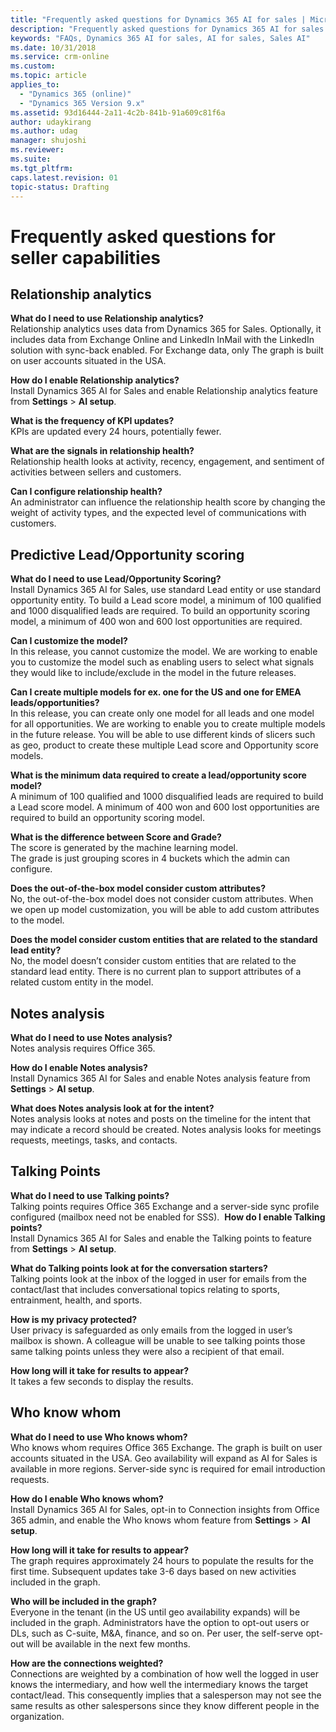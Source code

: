 ```yaml
---
title: "Frequently asked questions for Dynamics 365 AI for sales | MicrosoftDocs"
description: "Frequently asked questions for Dynamics 365 AI for sales seller capabilities"
keywords: "FAQs, Dynamics 365 AI for sales, AI for sales, Sales AI"
ms.date: 10/31/2018
ms.service: crm-online
ms.custom: 
ms.topic: article
applies_to:
  - "Dynamics 365 (online)"
  - "Dynamics 365 Version 9.x"
ms.assetid: 93d16444-2a11-4c2b-841b-91a609c81f6a
author: udaykirang
ms.author: udag
manager: shujoshi
ms.reviewer: 
ms.suite: 
ms.tgt_pltfrm: 
caps.latest.revision: 01
topic-status: Drafting
---
```


# Frequently asked questions for seller capabilities

## Relationship analytics

**What do I need to use Relationship analytics?​**<br>
Relationship analytics uses data from Dynamics 365 for Sales. Optionally, it includes data from Exchange Online and LinkedIn InMail with the LinkedIn solution with sync-back enabled. For Exchange data, only The graph is built on user accounts situated in the USA.​

**How do I enable Relationship analytics?​**<br>
Install Dynamics 365 AI for Sales and enable Relationship analytics feature from  **Settings** > **AI setup**.​

**What is the frequency of KPI updates?​**<br>
KPIs are updated every 24 hours, potentially fewer.​

**What are the signals in relationship health?​**<br>
Relationship health looks at activity, recency, engagement, and sentiment of activities between sellers and customers.​

**Can I configure relationship health?​**<br>
An administrator can influence the relationship health score by changing the weight of activity types, and the expected level of communications with customers.

## Predictive Lead/Opportunity scoring

**What do I need to use Lead/Opportunity Scoring?​**<br>
Install Dynamics 365 AI for Sales, use standard Lead entity or use standard opportunity entity​.
To build a Lead score model​, a minimum of 100 qualified and 1000 disqualified leads are required. 
To build an opportunity scoring model​, a minimum of 400 won and 600 lost opportunities are required. 

**Can I customize the model?​**<br>
In this release, you cannot customize the model. We are working to enable you to customize the model such as enabling users to select what signals they would like to include/exclude in the model​ in the future releases.

**Can I create multiple models for ex. one for the US and one for EMEA leads/opportunities?​**<br>
In this release, you can create only one model for all leads and one model for all opportunities. We are working to enable you to create multiple models in the future release. You will be able to use different kinds of slicers such as geo, product to create these multiple Lead score and Opportunity score models​.

**What is the minimum data required to create a lead/opportunity score model?​**<br>
A minimum of 100 qualified and 1000 disqualified leads are required to build a Lead score model. 
A minimum of 400 won and 600 lost opportunities are required to build an opportunity scoring model.​

**What is the difference between Score and Grade?​**<br>
The score is generated by the machine learning model. <br>
The grade is just grouping scores in 4 buckets which the admin can configure​.

**Does the out-of-the-box model consider custom attributes?​**<br>
No, the out-of-the-box model does not consider custom attributes. When we open up model customization, you will be able to add custom attributes to the model​.

**Does the model consider custom entities that are related to the standard lead entity?​**<br>
No, the model doesn’t consider custom entities that are related to the standard lead entity. There is no current plan to support attributes of a related custom entity in the model​.

## Notes analysis

**What do I need to use Notes analysis?​**<br>
Notes analysis requires Office 365.​

**How do I enable Notes analysis?​**<br>
Install Dynamics 365 AI for Sales and enable Notes analysis feature from **Settings** > **AI setup**.​

**What does Notes analysis look at for the intent?​**<br>
Notes analysis looks at notes and posts on the timeline for the intent that may indicate a record should be created. Notes analysis looks for meetings requests, meetings, tasks, and contacts.

## Talking Points

**What do I need to use Talking points?​**<br>
Talking points requires Office 365 Exchange and a server-side sync profile configured (mailbox need not be enabled for SSS).​
​
**How do I enable Talking points?​**<br>
Install Dynamics 365 AI for Sales and enable the Talking points to feature from **Settings** > **AI setup**.​

**What do Talking points look at for the conversation starters?​**<br>
Talking points look at the inbox of the logged in user for emails from the contact/last that includes conversational topics relating to sports, entrainment, health, and sports.​

**How is my privacy protected?​**<br>
User privacy is safeguarded as only emails from the logged in user’s mailbox is shown. A colleague will be unable to see talking points those same talking points unless they were also a recipient of that email.​

**How long will it take for results to appear?​**<br>
It takes a few seconds to display the results.​

## Who know whom

**What do I need to use Who knows whom?​**<br>
Who knows whom requires Office 365 Exchange. The graph is built on user accounts situated in the USA. Geo availability will expand as AI for Sales is available in more regions. Server-side sync is required for email introduction requests.​

**How do I enable Who knows whom?​**<br>
Install Dynamics 365 AI for Sales, opt-in to Connection insights from Office 365 admin, and enable the Who knows whom feature from **Settings** > **AI setup**.​

​**How long will it take for results to appear?**​<br>
The graph requires approximately 24 hours to populate the results for the first time. Subsequent updates take 3-6 days based on new activities included in the graph.​

**​Who will be included in the graph?​**<br>
Everyone in the tenant (in the US until geo availability expands) will be included in the graph. Administrators have the option to opt-out users or DLs, such as C-suite, M&A, finance, and so on. Per user, the self-serve opt-out will be available in the next few months.​

**​How are the connections weighted?**<br>
Connections are weighted by a combination of how well the logged in user knows the intermediary, and how well the intermediary knows the target contact/lead. This consequently implies that a salesperson may not see the same results as other salespersons since they know different people in the organization.